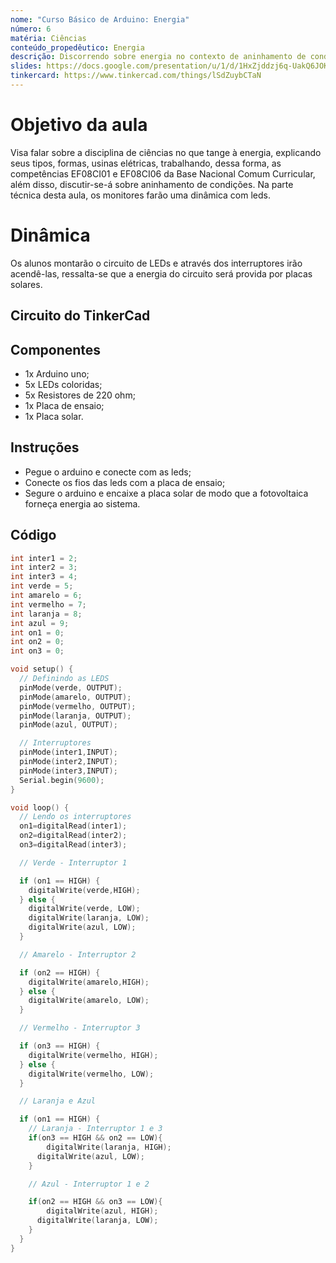 ```yaml
---
nome: "Curso Básico de Arduino: Energia"
número: 6
matéria: Ciências
conteúdo_propedêutico: Energia
descrição: Discorrendo sobre energia no contexto de aninhamento de condições
slides: https://docs.google.com/presentation/u/1/d/1HxZjddzj6q-UakQ6JOKV6ncyFS4775re/edit?usp=drive_web&ouid=104914480351752385053&rtpof=true
tinkercard: https://www.tinkercad.com/things/lSdZuybCTaN  
---
```


# Objetivo da aula
Visa falar sobre a disciplina de ciências no que tange à energia, explicando seus tipos, formas, usinas elétricas, trabalhando, dessa forma, as competências EF08CI01 e EF08CI06 da Base Nacional Comum Curricular, além disso, discutir-se-á sobre aninhamento de condições. Na parte técnica desta aula, os monitores farão uma dinâmica com leds.

# Dinâmica
Os alunos montarão o circuito de LEDs e através dos interruptores irão acendê-las, ressalta-se que a energia do circuito será provida por placas solares.

## Circuito do TinkerCad

## Componentes
- 1x Arduino uno;
- 5x LEDs coloridas;
- 5x Resistores de 220 ohm;
- 1x Placa de ensaio;
- 1x Placa solar.

## Instruções
- Pegue o arduino e conecte com as leds;
- Conecte os fios das leds com a placa de ensaio;
- Segure o arduino e encaixe a placa solar de modo que a fotovoltaica forneça energia ao sistema. 

## Código
```c++
int inter1 = 2;
int inter2 = 3;
int inter3 = 4;
int verde = 5;
int amarelo = 6;
int vermelho = 7;
int laranja = 8;
int azul = 9;
int on1 = 0;
int on2 = 0;
int on3 = 0;

void setup() {
  // Definindo as LEDS
  pinMode(verde, OUTPUT);
  pinMode(amarelo, OUTPUT);
  pinMode(vermelho, OUTPUT);
  pinMode(laranja, OUTPUT);
  pinMode(azul, OUTPUT);

  // Interruptores
  pinMode(inter1,INPUT);
  pinMode(inter2,INPUT);
  pinMode(inter3,INPUT);
  Serial.begin(9600);
}

void loop() {
  // Lendo os interruptores
  on1=digitalRead(inter1);
  on2=digitalRead(inter2);
  on3=digitalRead(inter3);

  // Verde - Interruptor 1

  if (on1 == HIGH) {
  	digitalWrite(verde,HIGH);
  } else {
    digitalWrite(verde, LOW);
    digitalWrite(laranja, LOW);
    digitalWrite(azul, LOW);
  }

  // Amarelo - Interruptor 2

  if (on2 == HIGH) {
  	digitalWrite(amarelo,HIGH);
  } else {
  	digitalWrite(amarelo, LOW);
  }

  // Vermelho - Interruptor 3

  if (on3 == HIGH) {
  	digitalWrite(vermelho, HIGH);
  } else {
  	digitalWrite(vermelho, LOW);
  }

  // Laranja e Azul 

  if (on1 == HIGH) {
    // Laranja - Interruptor 1 e 3
    if(on3 == HIGH && on2 == LOW){
    	digitalWrite(laranja, HIGH);
      digitalWrite(azul, LOW);
    }

    // Azul - Interruptor 1 e 2

    if(on2 == HIGH && on3 == LOW){
    	digitalWrite(azul, HIGH);
      digitalWrite(laranja, LOW);
    }
  }
}
```
